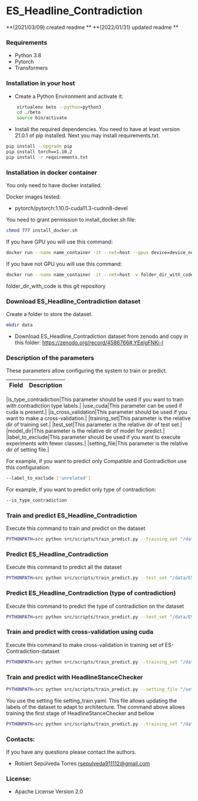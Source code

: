 # ES_Headline_Contradiction

**(2021/03/09) created readme **
**(2022/01/31) updated readme **

### Requirements
* Python 3.8
* Pytorch
* Transformers

### Installation in your host
* Create a Python Environment and activate it:
```bash 
    virtualenv beto --python=python3
    cd ./beto
    source bin/activate
```
* Install the required dependencies. 
You need to have at least version 21.0.1 of pip installed. Next you may install requirements.txt.

```bash
pip install --upgrade pip
pip install torch==1.10.2
pip install -r requirements.txt
```

### Installation in docker container

You only need to have docker installed. 
 
Docker images tested:
* pytorch/pytorch:1.10.0-cuda11.3-cudnn8-devel

You need to grant permission to install_docker.sh file:
```bash
chmod 777 install_docker.sh
```

If you have GPU you will use this command:
```bash
docker run --name name_container -it --net=host --gpus device=device_number -v folder_dir_with_code:/workspace pytorch/pytorch:1.10.0-cuda11.3-cudnn8-devel bash -c "./install_docker.sh"
```

If you have not GPU you will use this command:
```bash
docker run --name name_container -it --net=host -v folder_dir_with_code:/workspace pytorch/pytorch:1.10.0-cuda11.3-cudnn8-devel bash -c "./install_docker.sh"
```

folder_dir_with_code is this git repository 

### Download ES_Headline_Contradiction dataset
Create a folder to store the dataset.

```bash
mkdir data
```
* Download ES_Headline_Contradiction dataset from zenodo and copy in this folder:
https://zenodo.org/record/4586766#.YEelgFNKi-I


### Description of the parameters
These parameters allow configuring the system to train or predict.

|Field|Description|
|---|---|

|is_type_contradiction|This parameter should be used if you want to train with contradiction type labels.|
|use_cuda|This parameter can be used if cuda is present.|
|is_cross_validation|This parameter should be used if you want to make a cross-validation.|
|training_set|This parameter is the relative dir of training set.|
|test_set|This parameter is the relative dir of test set.|
|model_dir|This parameter is the relative dir of model for predict.|
|label_to_exclude|This parameter should be used if you want to execute experiments with fewer classes.|
|setting_file|This parameter is the relative dir of setting file.|


For example, if you want to predict only Compatible and Contradiction use this configuration:
```bash
--label_to_exclude ['unrelated']
```
For example, if you want to predict only type of contradiction:
```bash
--is_type_contradiction
```

### Train and predict ES_Headline_Contradiction
Execute this command to train and predict on the dataset
```bash
PYTHONPATH=src python src/scripts/train_predict.py --training_set "/data/ES_Contradiction_train_consolidated.json" --test_set "/data/ES_Contradiction_test_consolidated.json"
```

### Predict ES_Headline_Contradiction
Execute this command to predict all the dataset
```bash
PYTHONPATH=src python src/scripts/train_predict.py --test_set "/data/ES_Contradiction_train_consolidated.json" --model_dir "/outputs/checkpoint-x-epoch-y"
```

### Predict ES_Headline_Contradiction (type of contradiction)
Execute this command to predict the type of contradiction on the dataset
```bash
PYTHONPATH=src python src/scripts/train_predict.py --test_set "/data/ES_Contradiction_train_consolidated.json" --model_dir "/outputs/checkpoint-x-epoch-y" --is_type_contradiction --label_to_exclude "none"
```

### Train and predict with cross-validation using cuda
Execute this command to make cross-validation in training set of ES-Contradiction-dataset
```bash
PYTHONPATH=src python src/scripts/train_predict.py --training_set "/data/ES_Contradiction_train_consolidated.json" --is_cross_validation --use_cuda
```

### Train and predict with HeadlineStanceChecker
```bash
PYTHONPATH=src python src/scripts/train_predict.py --setting_file "/setting_train.yaml" --training_set "/data/ES_Contradiction_train_consolidated.json" --test_set "/data/ES_Contradiction_test_consolidated.json" --use_cuda
```
You use the setting file setting_train.yaml. This file allows updating the labels of the dataset to adapt to architecture.
The command above allows training the first stage of HeadlineStanceChecker and bellow 

```bash
PYTHONPATH=src python src/scripts/train_predict.py --training_set "/data/ES_Contradiction_train_consolidated.json" --test_set "/data/ES_Contradiction_test_consolidated.json" --label_to_exclude ['unrelated']
```
### Contacts:
If you have any questions please contact the authors.
  * Robiert Sepúlveda Torres rsepulveda911112@gmail.com  
 
### License:
  * Apache License Version 2.0 

